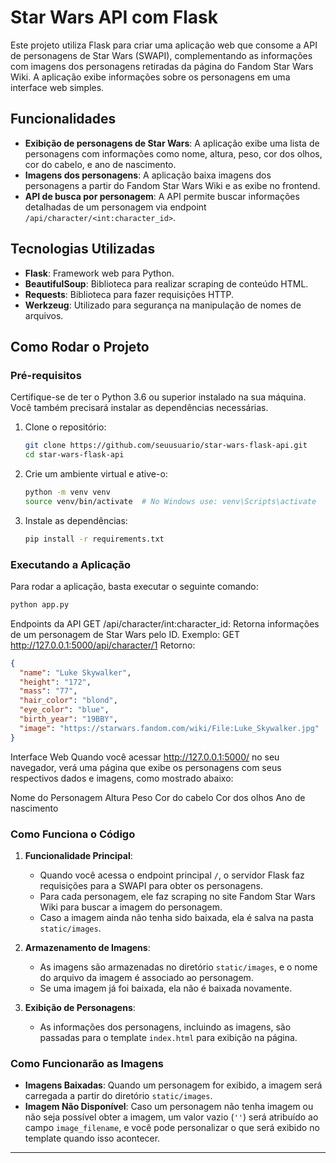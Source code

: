 # Star Wars API com Flask

Este projeto utiliza Flask para criar uma aplicação web que consome a API de personagens de Star Wars (SWAPI), complementando as informações com imagens dos personagens retiradas da página do Fandom Star Wars Wiki. A aplicação exibe informações sobre os personagens em uma interface web simples.

## Funcionalidades

- **Exibição de personagens de Star Wars**: A aplicação exibe uma lista de personagens com informações como nome, altura, peso, cor dos olhos, cor do cabelo, e ano de nascimento.
- **Imagens dos personagens**: A aplicação baixa imagens dos personagens a partir do Fandom Star Wars Wiki e as exibe no frontend.
- **API de busca por personagem**: A API permite buscar informações detalhadas de um personagem via endpoint `/api/character/<int:character_id>`.

## Tecnologias Utilizadas

- **Flask**: Framework web para Python.
- **BeautifulSoup**: Biblioteca para realizar scraping de conteúdo HTML.
- **Requests**: Biblioteca para fazer requisições HTTP.
- **Werkzeug**: Utilizado para segurança na manipulação de nomes de arquivos.
  
## Como Rodar o Projeto

### Pré-requisitos

Certifique-se de ter o Python 3.6 ou superior instalado na sua máquina. Você também precisará instalar as dependências necessárias.

1. Clone o repositório:
    ```bash
    git clone https://github.com/seuusuario/star-wars-flask-api.git
    cd star-wars-flask-api
    ```

2. Crie um ambiente virtual e ative-o:
    ```bash
    python -m venv venv
    source venv/bin/activate  # No Windows use: venv\Scripts\activate
    ```

3. Instale as dependências:
    ```bash
    pip install -r requirements.txt
    ```

### Executando a Aplicação

Para rodar a aplicação, basta executar o seguinte comando:

```bash
python app.py
```

Endpoints da API
GET /api/character/int:character_id: Retorna informações de um personagem de Star Wars pelo ID.
Exemplo: GET http://127.0.0.1:5000/api/character/1
Retorno:

```json
{
  "name": "Luke Skywalker",
  "height": "172",
  "mass": "77",
  "hair_color": "blond",
  "eye_color": "blue",
  "birth_year": "19BBY",
  "image": "https://starwars.fandom.com/wiki/File:Luke_Skywalker.jpg"
}
```

Interface Web
Quando você acessar http://127.0.0.1:5000/ no seu navegador, verá uma página que exibe os personagens com seus respectivos dados e imagens, como mostrado abaixo:

Nome do Personagem
Altura
Peso
Cor do cabelo
Cor dos olhos
Ano de nascimento


### Como Funciona o Código

1. **Funcionalidade Principal**:
   - Quando você acessa o endpoint principal `/`, o servidor Flask faz requisições para a SWAPI para obter os personagens.
   - Para cada personagem, ele faz scraping no site Fandom Star Wars Wiki para buscar a imagem do personagem.
   - Caso a imagem ainda não tenha sido baixada, ela é salva na pasta `static/images`.

2. **Armazenamento de Imagens**:
   - As imagens são armazenadas no diretório `static/images`, e o nome do arquivo da imagem é associado ao personagem.
   - Se uma imagem já foi baixada, ela não é baixada novamente.

3. **Exibição de Personagens**:
   - As informações dos personagens, incluindo as imagens, são passadas para o template `index.html` para exibição na página.

### Como Funcionarão as Imagens

- **Imagens Baixadas**: Quando um personagem for exibido, a imagem será carregada a partir do diretório `static/images`.
- **Imagem Não Disponível**: Caso um personagem não tenha imagem ou não seja possível obter a imagem, um valor vazio (`''`) será atribuído ao campo `image_filename`, e você pode personalizar o que será exibido no template quando isso acontecer.

---

